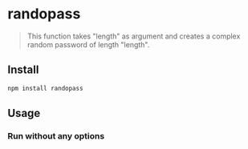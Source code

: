 # randopass

> This function takes "length" as argument and creates a complex random password of length "length".

## Install

```sh
npm install randopass
```

## Usage

### Run without any options
